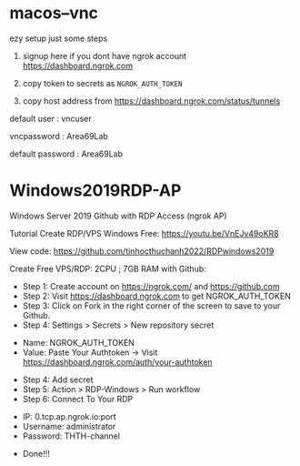 # macos–vnc

ezy setup just some steps

1. signup here if you dont have ngrok account
https://dashboard.ngrok.com

2. copy token to secrets as `NGROK_AUTH_TOKEN`

3. copy host address from https://dashboard.ngrok.com/status/tunnels

default user : vncuser

vncpassword : Area69Lab

default password : Area69Lab



# Windows2019RDP-AP
Windows Server 2019 Github with RDP Access (ngrok AP)

Tutorial Create RDP/VPS Windows Free: https://youtu.be/VnEJv49oKR8

View code: https://github.com/tinhocthuchanh2022/RDPwindows2019

Create Free VPS/RDP: 2CPU ; 7GB RAM with Github:

- Step 1: Create account on https://ngrok.com/ and https://github.com
- Step 2: Visit https://dashboard.ngrok.com to get NGROK_AUTH_TOKEN
- Step 3: Click on Fork in the right corner of the screen to save to your Github.
- Step 4: Settings > Secrets > New repository secret
 + Name: NGROK_AUTH_TOKEN
 + Value: Paste Your Authtoken -> Visit https://dashboard.ngrok.com/auth/your-authtoken
- Step 4: Add secret
- Step 5: Action > RDP-Windows > Run workflow
- Step 6: Connect To Your RDP
 + IP: 0.tcp.ap.ngrok.io:port
 + Username: administrator
 + Password: THTH-channel
- Done!!! 


